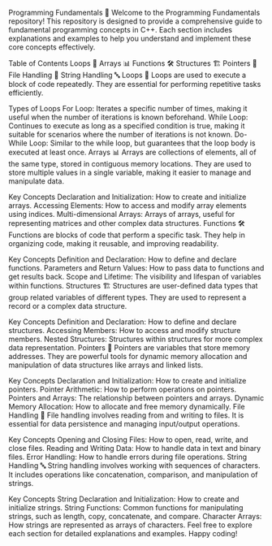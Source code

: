 Programming Fundamentals 🌟
Welcome to the Programming Fundamentals repository! This repository is designed to provide a comprehensive guide to fundamental programming concepts in C++. Each section includes explanations and examples to help you understand and implement these core concepts effectively.

Table of Contents
Loops 🔄
Arrays 📊
Functions 🛠️
Structures 🏗️
Pointers 🧭
File Handling 📁
String Handling 🔤
Loops 🔄
Loops are used to execute a block of code repeatedly. They are essential for performing repetitive tasks efficiently.

Types of Loops
For Loop: Iterates a specific number of times, making it useful when the number of iterations is known beforehand.
While Loop: Continues to execute as long as a specified condition is true, making it suitable for scenarios where the number of iterations is not known.
Do-While Loop: Similar to the while loop, but guarantees that the loop body is executed at least once.
Arrays 📊
Arrays are collections of elements, all of the same type, stored in contiguous memory locations. They are used to store multiple values in a single variable, making it easier to manage and manipulate data.

Key Concepts
Declaration and Initialization: How to create and initialize arrays.
Accessing Elements: How to access and modify array elements using indices.
Multi-dimensional Arrays: Arrays of arrays, useful for representing matrices and other complex data structures.
Functions 🛠️
Functions are blocks of code that perform a specific task. They help in organizing code, making it reusable, and improving readability.

Key Concepts
Definition and Declaration: How to define and declare functions.
Parameters and Return Values: How to pass data to functions and get results back.
Scope and Lifetime: The visibility and lifespan of variables within functions.
Structures 🏗️
Structures are user-defined data types that group related variables of different types. They are used to represent a record or a complex data structure.

Key Concepts
Definition and Declaration: How to define and declare structures.
Accessing Members: How to access and modify structure members.
Nested Structures: Structures within structures for more complex data representation.
Pointers 🧭
Pointers are variables that store memory addresses. They are powerful tools for dynamic memory allocation and manipulation of data structures like arrays and linked lists.

Key Concepts
Declaration and Initialization: How to create and initialize pointers.
Pointer Arithmetic: How to perform operations on pointers.
Pointers and Arrays: The relationship between pointers and arrays.
Dynamic Memory Allocation: How to allocate and free memory dynamically.
File Handling 📁
File handling involves reading from and writing to files. It is essential for data persistence and managing input/output operations.

Key Concepts
Opening and Closing Files: How to open, read, write, and close files.
Reading and Writing Data: How to handle data in text and binary files.
Error Handling: How to handle errors during file operations.
String Handling 🔤
String handling involves working with sequences of characters. It includes operations like concatenation, comparison, and manipulation of strings.

Key Concepts
String Declaration and Initialization: How to create and initialize strings.
String Functions: Common functions for manipulating strings, such as length, copy, concatenate, and compare.
Character Arrays: How strings are represented as arrays of characters.
Feel free to explore each section for detailed explanations and examples. Happy coding!
